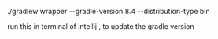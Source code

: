 ./gradlew wrapper --gradle-version 8.4 --distribution-type bin


run this in terminal of intellij , to update the gradle version 

